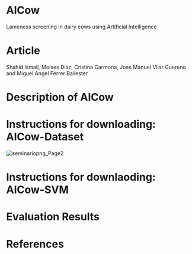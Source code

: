# AICow
Lameness screening in dairy cows using Artificial Intelligence
# Article
Shahid Ismail, Moises Diaz, Cristina Carmona, Jose Manuel Vilar Guereno and Miguel Angel Ferrer Ballester
# Description of AICow
# Instructions for downloading: AICow-Dataset
![seminariopng_Page2](https://user-images.githubusercontent.com/121656894/210066676-bd8d383f-7daf-47c1-aa1a-422bf0ffbe39.png)
# Instructions for downlaoding: AICow-SVM
# Evaluation Results
# References
